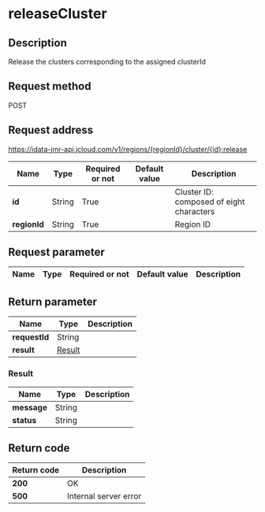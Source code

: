 # releaseCluster


## Description
Release the clusters corresponding to the assigned clusterId

## Request method
POST

## Request address
https://idata-jmr-api.jcloud.com/v1/regions/{regionId}/cluster/{id}:release

|Name|Type|Required or not|Default value|Description|
|---|---|---|---|---|
|**id**|String|True||Cluster ID: composed of eight characters|
|**regionId**|String|True||Region ID|

## Request parameter
|Name|Type|Required or not|Default value|Description|
|---|---|---|---|---|


## Return parameter
|Name|Type|Description|
|---|---|---|
|**requestId**|String||
|**result**|[Result](##Result)||


### <a name="Result">Result</a>
|Name|Type|Description|
|---|---|---|
|**message**|String||
|**status**|String||

## Return code
|Return code|Description|
|---|---|
|**200**|OK|
|**500**|Internal server error|
